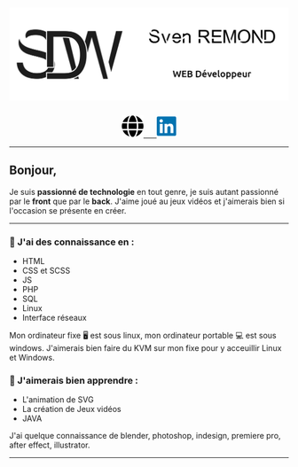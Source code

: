 # ![Banniere](./Images/Banniere_GitHub.jpg)

<p align="center">
<a target="_blank" href="https://svenremond.github.io/"><img height="40px" src="./Images/globe-solid.svg"> &nbsp&nbsp&nbsp&nbsp
<a target="_blank" href="https://fr.linkedin.com/in/sven-remond-4471a8193?trk=public_profile_browsemap_profile-result-card_result-card_full-click"><img height="40px" src="./Images/linkedin-brands.svg" ></a>

</p>

---

## Bonjour,

Je suis **passionné de technologie** en tout genre, je suis autant passionné par le **front** que par le **back**. J'aime joué au jeux vidéos et j'aimerais bien si l'occasion se présente en créer.

---

### :blue_book: J'ai des **connaissance** en :

- HTML
- CSS et SCSS
- JS
- PHP
- SQL
- Linux
- Interface réseaux

Mon ordinateur fixe :desktop_computer: est sous linux, mon ordinateur portable :computer: est sous windows.
J'aimerais bien faire du KVM sur mon fixe pour y acceuillir Linux et Windows.

### 📖 J'aimerais bien **apprendre** :

- L'animation de SVG
- La création de Jeux vidéos
- JAVA

J'ai quelque connaissance de blender, photoshop, indesign, premiere pro, after effect, illustrator.

---
